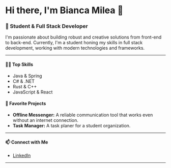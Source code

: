 # Hi there, I'm Bianca Milea 👋

### 🚀 Student & Full Stack Developer

I'm passionate about building robust and creative solutions from front-end to back-end. Currently, I'm a student honing my skills in full stack development, working with modern technologies and frameworks.

---

#### 👩‍💻 Top Skills
- Java & Spring
- C# & .NET
- Rust & C++
- JavaScript & React

#### 🌟 Favorite Projects
- **Offline Messenger:** A reliable communication tool that works even without an internet connection.
- **Task Manager:** A task planer for a student organization.

---

#### 📫 Connect with Me
- [LinkedIn](https://ro.linkedin.com/in/bianca-elena-milea)

---

